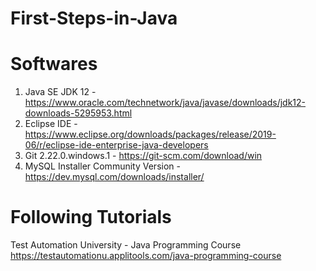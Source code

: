 # First-Steps-in-Java

# Softwares
1. Java SE JDK 12 - https://www.oracle.com/technetwork/java/javase/downloads/jdk12-downloads-5295953.html
2. Eclipse IDE  - https://www.eclipse.org/downloads/packages/release/2019-06/r/eclipse-ide-enterprise-java-developers
3. Git 2.22.0.windows.1 - https://git-scm.com/download/win
4. MySQL Installer Community Version - https://dev.mysql.com/downloads/installer/

# Following Tutorials
Test Automation University - Java Programming Course
https://testautomationu.applitools.com/java-programming-course

